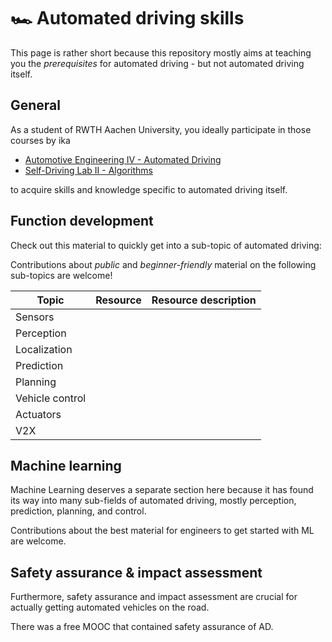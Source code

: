 # :racing_car: Automated driving skills

This page is rather short because this repository mostly aims at teaching you the *prerequisites* for automated driving - but not automated driving itself.

## General

As a student of RWTH Aachen University, you ideally participate in those courses by ika
- [Automotive Engineering IV - Automated Driving](https://www.ika.rwth-aachen.de/en/education/students/lectures/3038-automotive-engineering-iv.html)
- [Self-Driving Lab II - Algorithms](https://www.ika.rwth-aachen.de/en/education/students/lectures/2368-self-driving-lab-2-algorithms.html)

to acquire skills and knowledge specific to automated driving itself.

## Function development

Check out this material to quickly get into a sub-topic of automated driving:

Contributions about *public* and *beginner-friendly* material on the following sub-topics are welcome!

| Topic | Resource | Resource description |
| --- | ---- | ---- |
| Sensors |        |      |
| Perception |     |     |
| Localization |   |      |
| Prediction |    |
| Planning |  |
| Vehicle control |   |
| Actuators |    |
| V2X |  |

## Machine learning
Machine Learning deserves a separate section here because it has found its way into many sub-fields of automated driving, mostly perception, prediction, planning, and control.

Contributions about the best material for engineers to get started with ML are welcome.

## Safety assurance & impact assessment

Furthermore, safety assurance and impact assessment are crucial for actually getting automated vehicles on the road.

There was a free MOOC that contained safety assurance of AD.
